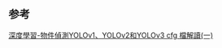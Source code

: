 

## 参考
[深度學習-物件偵測YOLOv1、YOLOv2和YOLOv3 cfg 檔解讀(一)](https://chih-sheng-huang821.medium.com/%E6%B7%B1%E5%BA%A6%E5%AD%B8%E7%BF%92-%E7%89%A9%E4%BB%B6%E5%81%B5%E6%B8%ACyolov1-yolov2%E5%92%8Cyolov3-cfg-%E6%AA%94%E8%A7%A3%E8%AE%80-75793cd61a01)